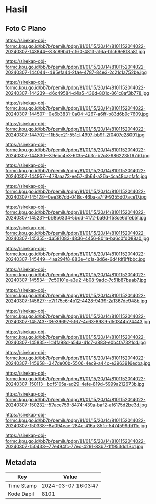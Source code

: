 # Hasil

## Foto C Plano

https://sirekap-obj-formc.kpu.go.id/bb7b/pemilu/pdpr/81/01/15/20/14/8101152014022-20240307-143844--83c89bd1-cf60-4813-a16a-b1c69e818a81.jpg

https://sirekap-obj-formc.kpu.go.id/bb7b/pemilu/pdpr/81/01/15/20/14/8101152014022-20240307-144044--495efa44-2fae-4787-84e3-2c21c1a752be.jpg

https://sirekap-obj-formc.kpu.go.id/bb7b/pemilu/pdpr/81/01/15/20/14/8101152014022-20240307-144239--d6c49584-d4a5-436d-801c-861c8af3b778.jpg

https://sirekap-obj-formc.kpu.go.id/bb7b/pemilu/pdpr/81/01/15/20/14/8101152014022-20240307-144507--0e6b3831-0a04-4267-a6ff-b83d6b9c7609.jpg

https://sirekap-obj-formc.kpu.go.id/bb7b/pemilu/pdpr/81/01/15/20/14/8101152014022-20240307-144702--11b5cc21-551d-4997-bb9f-2f0407e28091.jpg

https://sirekap-obj-formc.kpu.go.id/bb7b/pemilu/pdpr/81/01/15/20/14/8101152014022-20240307-144830--39ebc4e3-6f35-4b3c-b2c8-9862235f67d0.jpg

https://sirekap-obj-formc.kpu.go.id/bb7b/pemilu/pdpr/81/01/15/20/14/8101152014022-20240307-144957--478aaa73-ee57-4b64-a26a-4ca48cacfafc.jpg

https://sirekap-obj-formc.kpu.go.id/bb7b/pemilu/pdpr/81/01/15/20/14/8101152014022-20240307-145128--0ee367dd-048c-46ba-a7f9-9355d07ace17.jpg

https://sirekap-obj-formc.kpu.go.id/bb7b/pemilu/pdpr/81/01/15/20/14/8101152014022-20240307-145231--b68b6334-5bdd-4172-ba9d-f53ce6dfeb5f.jpg

https://sirekap-obj-formc.kpu.go.id/bb7b/pemilu/pdpr/81/01/15/20/14/8101152014022-20240307-145355--da581083-4836-4456-801a-ba6c0fd088a0.jpg

https://sirekap-obj-formc.kpu.go.id/bb7b/pemilu/pdpr/81/01/15/20/14/8101152014022-20240307-145449--4aa294f8-883e-4c1a-8d6e-6d4fdf8ffbbc.jpg

https://sirekap-obj-formc.kpu.go.id/bb7b/pemilu/pdpr/81/01/15/20/14/8101152014022-20240307-145534--7c50101e-a3e2-4b08-9adc-7c51b87baab7.jpg

https://sirekap-obj-formc.kpu.go.id/bb7b/pemilu/pdpr/81/01/15/20/14/8101152014022-20240307-145627--c7f175c6-4b12-4428-9439-2a1367de948b.jpg

https://sirekap-obj-formc.kpu.go.id/bb7b/pemilu/pdpr/81/01/15/20/14/8101152014022-20240307-145743--f8e39697-5f67-4c63-8989-d50344b24443.jpg

https://sirekap-obj-formc.kpu.go.id/bb7b/pemilu/pdpr/81/01/15/20/14/8101152014022-20240307-145835--1d4fa98d-a54a-41c7-a883-e0b4fa7321cd.jpg

https://sirekap-obj-formc.kpu.go.id/bb7b/pemilu/pdpr/81/01/15/20/14/8101152014022-20240307-145958--347de00b-5506-4ec9-a44c-e3963916ecba.jpg

https://sirekap-obj-formc.kpu.go.id/bb7b/pemilu/pdpr/81/01/15/20/14/8101152014022-20240307-150113--bcf5105a-ad29-4efe-819d-5999a212673b.jpg

https://sirekap-obj-formc.kpu.go.id/bb7b/pemilu/pdpr/81/01/15/20/14/8101152014022-20240307-150232--57ace759-8474-439a-baf2-af6175d2be3d.jpg

https://sirekap-obj-formc.kpu.go.id/bb7b/pemilu/pdpr/81/01/15/20/14/8101152014022-20240307-150338--8a094eae-284c-416a-85fc-5474599dd11c.jpg

https://sirekap-obj-formc.kpu.go.id/bb7b/pemilu/pdpr/81/01/15/20/14/8101152014022-20240307-150433--77e494fc-77ec-4291-83b7-1ff953dd13c1.jpg


## Metadata

| Key        | Value               |
| ---------- | ------------------- |
| Time Stamp | 2024-03-07 16:03:47 |
| Kode Dapil | 8101                |



